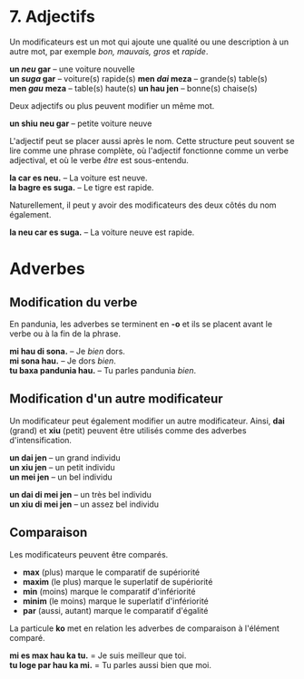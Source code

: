 
# 7. Adjectifs

Un modificateurs est un mot qui ajoute une qualité ou une description à un autre mot, par exemple _bon, mauvais, gros_ et _rapide_.

**un _neu_ gar**
– une voiture nouvelle  
**un _suga_ gar**
– voiture(s) rapide(s)
**men _dai_ meza**
– grande(s) table(s)  
**men _gau_ meza**
– table(s) haute(s) 
**un hau jen**
– bonne(s) chaise(s)

Deux adjectifs ou plus peuvent modifier un même mot.

**un shiu neu gar**
– petite voiture neuve

L'adjectif peut se placer aussi après le nom.
Cette structure peut souvent se lire comme une phrase complète, où l'adjectif fonctionne comme un verbe adjectival, et où le verbe _être_ est sous-entendu.

**la car es neu.** 
– La voiture est neuve.  
**la bagre es suga.** 
– Le tigre est rapide.

Naturellement, il peut y avoir des modificateurs des deux côtés du nom également.

**la neu car es suga.** 
– La voiture neuve est rapide.

# Adverbes

## Modification du verbe

En pandunia, les adverbes se terminent en **-o** et ils se placent avant le verbe ou à la fin de la phrase.

**mi hau di sona.** 
– Je _bien_ dors.  
**mi sona hau.** 
– Je dors _bien_.  
**tu baxa pandunia hau.** 
– Tu parles pandunia _bien_.


## Modification d'un autre modificateur

Un modificateur peut également modifier un autre modificateur.
Ainsi,
**dai**
(grand) et
**xiu**
(petit) peuvent être utilisés comme des adverbes d'intensification.

**un dai jen** 
– un grand individu  
**un xiu jen** 
– un petit individu  
**un mei jen** 
– un bel individu

**un dai di mei jen** 
– un très bel individu  
**un xiu di mei jen** 
– un assez bel individu


## Comparaison

Les modificateurs peuvent être comparés.

- **max**
  (plus) marque le comparatif de supériorité
- **maxim**
  (le plus) marque le superlatif de supériorité
- **min**
  (moins) marque le comparatif d'infériorité
- **minim**
  (le moins) marque le superlatif d'infériorité
- **par**
  (aussi, autant) marque le comparatif d'égalité

La particule **ko** met en relation les adverbes de comparaison à l'élément comparé.

**mi es max hau ka tu.**
= Je suis meilleur que toi.  
**tu loge par hau ka mi.**
= Tu parles aussi bien que moi.

